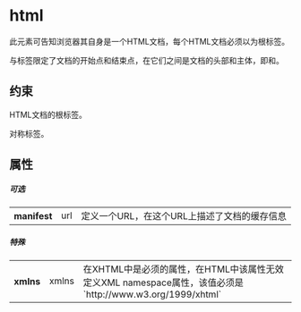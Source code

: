 # html

此元素可告知浏览器其自身是一个HTML文档，每个HTML文档必须以<html>为根标签。

<html>与</html>标签限定了文档的开始点和结束点，在它们之间是文档的头部和主体，即<head>和<body>。

## 约束

HTML文档的根标签。

对称标签。

## 属性

##### 可选

<table>
<tr>
    <th>manifest</th>
    <td>url</td>
    <td>定义一个URL，在这个URL上描述了文档的缓存信息</td>
</tr>
</table>

##### 特殊

<table>
<tr>
    <th>xmlns</th>
    <td>xmlns</td>
    <td>在XHTML中是必须的属性，在HTML中该属性无效
    <br/>定义XML namespace属性，该值必须是`http://www.w3.org/1999/xhtml`</td>
</tr>
</table>


